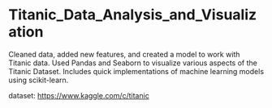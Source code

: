 # Titanic_Data_Analysis_and_Visualization

Cleaned data, added new features, and created a model to work with Titanic data.
Used Pandas and Seaborn to visualize various aspects of the Titanic Dataset.
Includes quick implementations of machine learning models using scikit-learn.

dataset: https://www.kaggle.com/c/titanic
